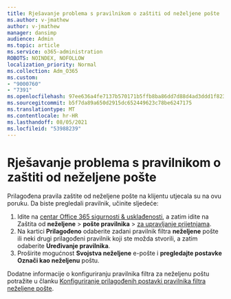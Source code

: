 ```yaml
---
title: Rješavanje problema s pravilnikom o zaštiti od neželjene pošte
ms.author: v-jmathew
author: v-jmathew
manager: dansimp
audience: Admin
ms.topic: article
ms.service: o365-administration
ROBOTS: NOINDEX, NOFOLLOW
localization_priority: Normal
ms.collection: Adm_O365
ms.custom:
- "9000760"
- "7391"
ms.openlocfilehash: 97ee636a4fe7137b570171b5ffb8ba86dd7d88d4ad3ddd1f823cfb3937c61c5b
ms.sourcegitcommit: b5f7da89a650d2915dc652449623c78be6247175
ms.translationtype: MT
ms.contentlocale: hr-HR
ms.lasthandoff: 08/05/2021
ms.locfileid: "53988239"
---
```

# <a name="fix-anti-spam-policy"></a>Rješavanje problema s pravilnikom o zaštiti od neželjene pošte

Prilagođena pravila zaštite od neželjene pošte na klijentu utjecala su na ovu poruku. Da biste pregledali pravilnik, učinite sljedeće:

1. Idite na [centar Office 365 sigurnosti & usklađenosti](https://go.microsoft.com/fwlink/p/?linkid=2077143), a zatim idite na Zaštita od **neželjene**  >  **pošte pravilnika**  >  [za upravljanje prijetnjama](https://go.microsoft.com/fwlink/?linkid=2101518).
2. Na kartici **Prilagođeno** odaberite zadani pravilnik filtra **neželjene** pošte ili neki drugi prilagođeni pravilnik koji ste možda stvorili, a zatim odaberite **Uređivanje pravilnika**.
3. Proširite mogućnost **Svojstva neželjene** e-pošte i **pregledajte postavke Označi kao neželjenu** poštu.

Dodatne informacije o konfiguriranju pravilnika filtra za neželjenu poštu potražite u članku [Konfiguriranje prilagođenih postavki pravilnika filtra neželjene pošte](https://go.microsoft.com/fwlink/?linkid=2101054).
